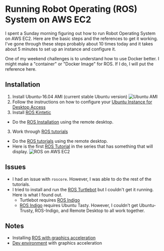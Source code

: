 # Running Robot Operating (ROS) System on AWS EC2

I spent a Sunday morning figuring out how to run Robot Operating System on AWS EC2. Here are the basic steps and the references to get it working. I've gone through these steps probably about 10 times today and it takes about 5 minutes to set up an instance and configure it.

One of my weekend challenges is to understand how to use Docker better. I might make a "container" or "Docker Image" for ROS. If I do, I will put the reference here.

## Installation
1. Install Ubuntu-16.04 AMI (current stable Ubuntu version)
![Ubuntu AMI](http://www.sequentropy.com/wp-content/uploads/2018/04/EC2-AMI.jpg)
2. Follow the instructions on how to configure your [Ubuntu Instance for Desktop Access](http://brianstankiewicz.com/2018/04/07/tutorial-connecting-to-aws-ec2-ubuntu-desktop/)
2. Install [ROS Kintetic](http://wiki.ros.org/kinetic/Installation/Ubuntu)
  * Do the [ROS Installation](http://wiki.ros.org/kinetic/Installation/Ubuntu) using the remote desktop.
3. Work through [ROS tutorials](http://wiki.ros.org/ROS/Tutorials)
  * Do the [ROS tutorials](http://wiki.ros.org/ROS/Tutorials) using the remote desktop.
  * Here is the first [ROS Tutorial](http://wiki.ros.org/ROS/Tutorials/UnderstandingTopics) in the series that has something that will display.
![ROS on AWS EC2](http://www.sequentropy.com/wp-content/uploads/2018/04/ROS-EC2-DemoRunning.jpg)

## Issues

* I had an issue with ```roscore```. However, I was able to do the rest of the tutorials.
* I tried to install and run the [ROS Turtlebot](http://wiki.ros.org/turtlebot/Tutorials/indigo/Turtlebot%20Installation) but I couldn't get it running. Here is what I found out.
  * Turtlebot requires [ROS Indigo](http://wiki.ros.org/indigo/Installation/Ubuntu)
  * [ROS Indigo](http://wiki.ros.org/indigo/Installation/Ubuntu) requires Ubuntu Tasty. However, I couldn't get Ubuntu-Trusty, ROS-Indigo, and Remote Desktop to all work together.

## Notes

* Installing [ROS with graphics acceleration](https://github.com/yrahal/ec2-setup)
* [Dev environment](https://github.com/yrahal/dev-machine) with graphics acceleration